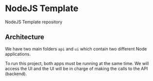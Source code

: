 # NodeJS Template

NodeJS Template repository

## Architecture

We have two main folders `api` and `ui` which contain two different Node applications.

To run this project, both apps must be running at the same time. We will access the UI and the UI will be in charge of making the calls to the API (backend).
